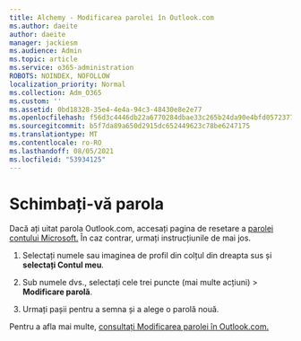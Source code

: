 ```yaml
---
title: Alchemy - Modificarea parolei în Outlook.com
ms.author: daeite
author: daeite
manager: jackiesm
ms.audience: Admin
ms.topic: article
ms.service: o365-administration
ROBOTS: NOINDEX, NOFOLLOW
localization_priority: Normal
ms.collection: Adm_O365
ms.custom: ''
ms.assetid: 0bd18328-35e4-4e4a-94c3-48430e8e2e77
ms.openlocfilehash: f56d3c4446db22a6770284dbae33c265b24da90e4bfd05723770de6b2d20426f
ms.sourcegitcommit: b5f7da89a650d2915dc652449623c78be6247175
ms.translationtype: MT
ms.contentlocale: ro-RO
ms.lasthandoff: 08/05/2021
ms.locfileid: "53934125"
---
```

# <a name="change-your-password"></a>Schimbați-vă parola

Dacă ați uitat parola Outlook.com, accesați pagina de resetare a [parolei contului Microsoft.](https://go.microsoft.com/fwlink/p/?linkid=841909) În caz contrar, urmați instrucțiunile de mai jos.
  
1. Selectați numele sau imaginea de profil din colțul din dreapta sus și **selectați Contul meu**. 
    
2. Sub numele dvs., selectați cele trei puncte (mai multe acțiuni) > **Modificare parolă**. 
    
3. Urmați pașii pentru a semna și a alege o parolă nouă. 
    
Pentru a afla mai multe, [consultați Modificarea parolei în Outlook.com.](https://support.office.com/article/2138d690-811c-4545-b2f3-e4dbe80c9735.aspx)
  

